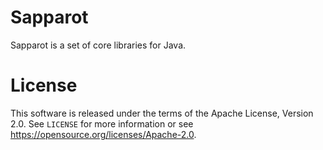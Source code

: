 # Sapparot

Sapparot is a set of core libraries for Java.

# License

This software is released under the terms of the Apache License, Version 2.0. See `LICENSE` for more
information or see <https://opensource.org/licenses/Apache-2.0>.
